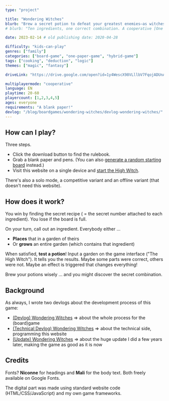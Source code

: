 ```yaml
---
type: "project"

title: "Wondering Witches"
blurb: "Brew a secret potion to defeat your greatest enemies—as witches tend to do—but the High Witch is terrible at communicating recipes ..."
# blurb: "Ten ingredients, one correct combination. A cooperative [One Paper Game](/boardgames#one-paper-games) for 1--5 players about finding the right potion, where ingredients have wondrous effects and the High Witch is terrible at communicating."

date: 2023-02-14 # old publishing date: 2020-04-28

difficulty: "kids-can-play"
genres: ["family"]
categories: ["board-game", "one-paper-game", "hybrid-game"]
tags: ["cooking", "deduction", "logic"]
themes: ["magic", "fantasy"]

driveLink: "https://drive.google.com/open?id=1y4WescX98VLllbV7FqojADUnAr5fc8Vx"

multiplayermode: "cooperative"
language: EN
playtime: 20-60
playercount: [1,2,3,4,5]
ages: everyone
requirements: "A blank paper!"
devlog: "/blog/boardgames/wondering-witches/devlog-wondering-witches/"
---
```


## How can I play?

Three steps.

* Click the download button to find the rulebook.
* Grab a blank paper and pens. (You can also [generate a random starting board](board) instead.)
* Visit this website on a single device and [start the High Witch](game).

There's also a solo mode, a competitive variant and an offline variant (that doesn't need this website).

## How does it work?

You win by finding the secret recipe ( = the secret number attached to each ingredient). You lose if the board is full.

On your turn, call out an ingredient. Everybody either ...

* **Places** that in a garden of theirs
* Or **grows** an entire garden (which contains that ingredient)

When satisfied, **test a potion**! Input a garden on the game interface ("The High Witch"). It tells you the results. Maybe some parts were correct, others were not. Maybe an effect is triggered that changes everything!

Brew your potions wisely ... and you might discover the secret combination.

## Background

As always, I wrote two devlogs about the development process of this game:
- [(Devlog) Wondering Witches](/blog/boardgames/wondering-witches/devlog-wondering-witches) => about the whole process for the (board)game
- [(Technical Devlog) Wondering Witches](/blog/boardgames/wondering-witches/tech-devlog-wondering-witches) => about the technical side, programming this website
- [(Update) Wondering Witches](/blog/boardgames/wondering-witches/v2-update) => about the huge update I did a few years later, making the game as good as it is now

## Credits

Fonts? **Niconne** for headings and **Mali** for the body text. Both freely available on Google Fonts.

The digital part was made using standard website code (HTML/CSS/JavaScript) and my own game frameworks. 
